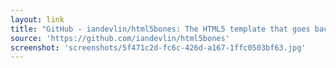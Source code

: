 ```yaml
---
layout: link
title: "GitHub - iandevlin/html5bones: The HTML5 template that goes back to basics"
source: 'https://github.com/iandevlin/html5bones'
screenshot: 'screenshots/5f471c2d-fc6c-426d-a167-1ffc0503bf63.jpg'
---
```


